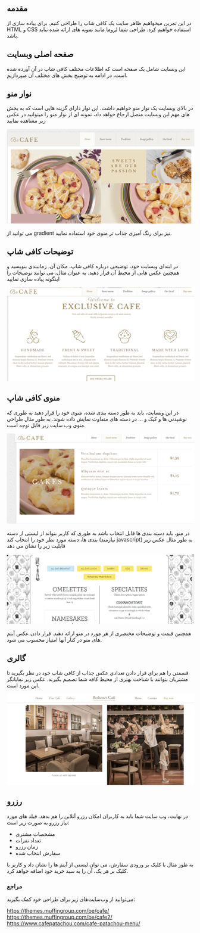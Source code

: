 ## مقدمه

در این تمرین میخواهیم ظاهر سایت یک کافی شاپ را طراحی کنیم. برای پیاده سازی از HTML و CSS استفاده خواهیم کرد. طراحی شما لزوما مانند نمونه های ارائه شده نباید باشد.

## صفحه اصلی وبسایت

این وبسایت شامل یک صفحه است که اطلاعات مختلف کافی شاپ در آن آورده شده است، در ادامه به توضیح بخش های مختلف آن میپردازیم.

## نوار منو

در بالای وبسایت یک نوار منو خواهیم داشت. این نوار دارای گزینه هایی است که به بخش های مهم این وبسایت متصل ارجاع خواهد داد، نمونه ای از نوار منو را میتوانید در عکس زیر مشاهده نمایید

![nav-menu-example](nav-menu.png)

می توانید از gradient نیز برای رنگ آمیزی جذاب تر منوی خود استفاده نمایید.

## توضیحات کافی شاپ

در ابتدای وبسایت خود، توضیحی درباره کافی شاپ، مکان آن، زمانبندی بنویسید و همچنین عکس هایی از محیط آن قرار دهید.
به عنوان مثال، می توانید توضیحات را اینگونه پیاده سازی نمایید

![about-example](about.png)

## منوی کافی شاپ

در این وبسایت، باید به طور دسته بندی شده، منوی خود را قرار دهید به طوری که نوشیدنی ها و کیک و ... در دسته های متفاوت نمایش داده شوند.
به طور مثال طراحی منوی وب سایت زیر قابل توجه است.

![menu-example](menu.png)

در منو، باید دسته بندی ها قابل انتخاب باشد به طوری که کاربر بتواند از لیستی از دسته بندی ها، دسته مورد نظر خود را انتخاب کند (نیازمند javascript)
به طور مثال عکس زیر قابلیت زیر را نشان می دهد

![menu-option-example](menu-option.png)

همچنین قیمت و توضیحات مختصری از هر مورد در منو ارائه دهید.
قرار دادن عکس آیتم های منو در کنار آنها امتیاز محسوب می شود.

## گالری

قسمتی را هم برای قرار دادن تعدادی عکس جذاب از کافی شاپ خود در نظر بگیرید تا مشتریان بتوانند با شناخت بهتری از محیط کافه شما تصمیم بگیرند.
عکس زیر نمایانگر این مورد است.

![environment-example](environment.png)

## رزرو

در نهایت، وب سایت شما باید به کاربران امکان رزرو آنلاین را هم بدهد. فیلد های مورد نیاز رزرو به صورت زیر است:
* مشخصات مشتری
* تعداد نفرات
* زمان رزرو
* سفارش انتخاب شده

به طور مثال با کلیک بر ورودی سفارش، می توان لیستی از آیتم ها را نشان داد و کاربر با کلیک بر هر یک، آن را به سبد خرید خود اضافه خواهد کرد.

### مراجع

می‌توانید از وب‌سایت‌های زیر برای طراحی خود کمک بگیرید:

https://themes.muffingroup.com/be/cafe/ \
https://themes.muffingroup.com/be/cafe2/ \
https://www.cafepatachou.com/cafe-patachou-menu/